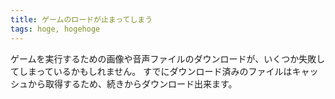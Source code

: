 ```yaml
---
title: ゲームのロードが止まってしまう
tags: hoge, hogehoge
---
```


ゲームを実行するための画像や音声ファイルのダウンロードが、いくつか失敗してしまっているかもしれません。
すでにダウンロード済みのファイルはキャッシュから取得するため、続きからダウンロード出来ます。

